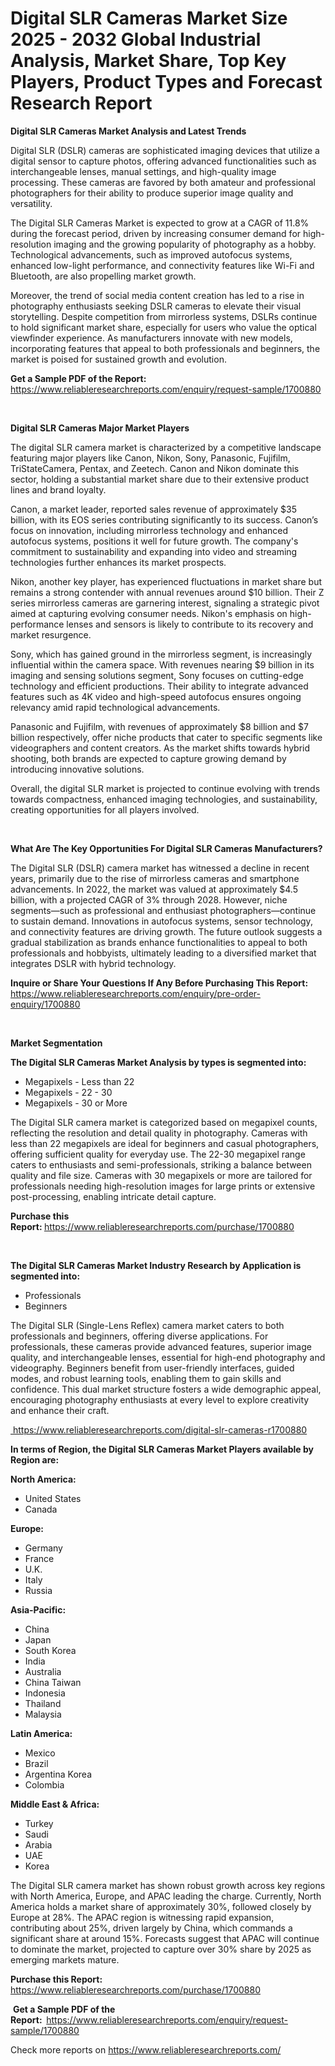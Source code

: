 <p><h1>Digital SLR Cameras Market Size 2025 - 2032 Global Industrial Analysis, Market Share, Top Key Players, Product Types and Forecast Research Report</h1></p><p><strong>Digital SLR Cameras Market Analysis and Latest Trends</strong></p>
<p><p>Digital SLR (DSLR) cameras are sophisticated imaging devices that utilize a digital sensor to capture photos, offering advanced functionalities such as interchangeable lenses, manual settings, and high-quality image processing. These cameras are favored by both amateur and professional photographers for their ability to produce superior image quality and versatility.</p><p>The Digital SLR Cameras Market is expected to grow at a CAGR of 11.8% during the forecast period, driven by increasing consumer demand for high-resolution imaging and the growing popularity of photography as a hobby. Technological advancements, such as improved autofocus systems, enhanced low-light performance, and connectivity features like Wi-Fi and Bluetooth, are also propelling market growth. </p><p>Moreover, the trend of social media content creation has led to a rise in photography enthusiasts seeking DSLR cameras to elevate their visual storytelling. Despite competition from mirrorless systems, DSLRs continue to hold significant market share, especially for users who value the optical viewfinder experience. As manufacturers innovate with new models, incorporating features that appeal to both professionals and beginners, the market is poised for sustained growth and evolution.</p></p>
<p><strong>Get a Sample PDF of the Report:&nbsp;</strong> <a href="https://www.reliableresearchreports.com/enquiry/request-sample/1700880?utm_campaign=3545&utm_medium=2&utm_source=Github&utm_content=ia&utm_term=27032025&utm_id=digital-slr-cameras">https://www.reliableresearchreports.com/enquiry/request-sample/1700880</a></p>
<p>&nbsp;</p>
<p><strong>Digital SLR Cameras Major Market Players</strong></p>
<p><p>The digital SLR camera market is characterized by a competitive landscape featuring major players like Canon, Nikon, Sony, Panasonic, Fujifilm, TriStateCamera, Pentax, and Zeetech. Canon and Nikon dominate this sector, holding a substantial market share due to their extensive product lines and brand loyalty.</p><p>Canon, a market leader, reported sales revenue of approximately $35 billion, with its EOS series contributing significantly to its success. Canon’s focus on innovation, including mirrorless technology and enhanced autofocus systems, positions it well for future growth. The company's commitment to sustainability and expanding into video and streaming technologies further enhances its market prospects.</p><p>Nikon, another key player, has experienced fluctuations in market share but remains a strong contender with annual revenues around $10 billion. Their Z series mirrorless cameras are garnering interest, signaling a strategic pivot aimed at capturing evolving consumer needs. Nikon's emphasis on high-performance lenses and sensors is likely to contribute to its recovery and market resurgence.</p><p>Sony, which has gained ground in the mirrorless segment, is increasingly influential within the camera space. With revenues nearing $9 billion in its imaging and sensing solutions segment, Sony focuses on cutting-edge technology and efficient productions. Their ability to integrate advanced features such as 4K video and high-speed autofocus ensures ongoing relevancy amid rapid technological advancements.</p><p>Panasonic and Fujifilm, with revenues of approximately $8 billion and $7 billion respectively, offer niche products that cater to specific segments like videographers and content creators. As the market shifts towards hybrid shooting, both brands are expected to capture growing demand by introducing innovative solutions.</p><p>Overall, the digital SLR market is projected to continue evolving with trends towards compactness, enhanced imaging technologies, and sustainability, creating opportunities for all players involved.</p></p>
<p>&nbsp;</p>
<p><strong>What Are The Key Opportunities For Digital SLR Cameras Manufacturers?</strong></p>
<p><p>The Digital SLR (DSLR) camera market has witnessed a decline in recent years, primarily due to the rise of mirrorless cameras and smartphone advancements. In 2022, the market was valued at approximately $4.5 billion, with a projected CAGR of 3% through 2028. However, niche segments—such as professional and enthusiast photographers—continue to sustain demand. Innovations in autofocus systems, sensor technology, and connectivity features are driving growth. The future outlook suggests a gradual stabilization as brands enhance functionalities to appeal to both professionals and hobbyists, ultimately leading to a diversified market that integrates DSLR with hybrid technology.</p></p>
<p><strong>Inquire or Share Your Questions If Any Before Purchasing This Report:</strong> <a href="https://www.reliableresearchreports.com/enquiry/pre-order-enquiry/1700880?utm_campaign=3545&utm_medium=2&utm_source=Github&utm_content=ia&utm_term=27032025&utm_id=digital-slr-cameras">https://www.reliableresearchreports.com/enquiry/pre-order-enquiry/1700880</a></p>
<p>&nbsp;</p>
<p><strong>Market Segmentation</strong></p>
<p><strong>The Digital SLR Cameras Market Analysis by types is segmented into:</strong></p>
<p><ul><li>Megapixels - Less than 22</li><li>Megapixels - 22 - 30</li><li>Megapixels - 30 or More</li></ul></p>
<p><p>The Digital SLR camera market is categorized based on megapixel counts, reflecting the resolution and detail quality in photography. Cameras with less than 22 megapixels are ideal for beginners and casual photographers, offering sufficient quality for everyday use. The 22-30 megapixel range caters to enthusiasts and semi-professionals, striking a balance between quality and file size. Cameras with 30 megapixels or more are tailored for professionals needing high-resolution images for large prints or extensive post-processing, enabling intricate detail capture.</p></p>
<p><strong>Purchase this Report:&nbsp;</strong><a href="https://www.reliableresearchreports.com/purchase/1700880?utm_campaign=3545&utm_medium=2&utm_source=Github&utm_content=ia&utm_term=27032025&utm_id=digital-slr-cameras">https://www.reliableresearchreports.com/purchase/1700880</a></p>
<p>&nbsp;</p>
<p><strong>The Digital SLR Cameras Market Industry Research by Application is segmented into:</strong></p>
<p><ul><li>Professionals</li><li>Beginners</li></ul></p>
<p><p>The Digital SLR (Single-Lens Reflex) camera market caters to both professionals and beginners, offering diverse applications. For professionals, these cameras provide advanced features, superior image quality, and interchangeable lenses, essential for high-end photography and videography. Beginners benefit from user-friendly interfaces, guided modes, and robust learning tools, enabling them to gain skills and confidence. This dual market structure fosters a wide demographic appeal, encouraging photography enthusiasts at every level to explore creativity and enhance their craft.</p></p>
<p><a href="https://www.reliableresearchreports.com/digital-slr-cameras-r1700880?utm_campaign=3545&utm_medium=2&utm_source=Github&utm_content=ia&utm_term=27032025&utm_id=digital-slr-cameras">&nbsp;https://www.reliableresearchreports.com/digital-slr-cameras-r1700880</a></p>
<p><strong>In terms of Region, the Digital SLR Cameras Market Players available by Region are:</strong></p>
<p>
    <p> <strong> North America: </strong>
        <ul>
            <li>United States</li>
            <li>Canada</li>
        </ul>
        </p> 
    <p> <strong> Europe: </strong>
        <ul>
            <li>Germany</li>
            <li>France</li>
            <li>U.K.</li>
            <li>Italy</li>
            <li>Russia</li>
        </ul>
        </p> 
    <p> <strong> Asia-Pacific: </strong>
        <ul>
            <li>China</li>
            <li>Japan</li>
            <li>South Korea</li>
            <li>India</li>
            <li>Australia</li>
            <li>China Taiwan</li>
            <li>Indonesia</li>
            <li>Thailand</li>
            <li>Malaysia</li>
        </ul>
        </p> 
    <p> <strong> Latin America: </strong>
        <ul>
            <li>Mexico</li>
            <li>Brazil</li>
            <li>Argentina Korea</li>
            <li>Colombia</li>
        </ul>
        </p> 
    <p> <strong> Middle East & Africa: </strong>
        <ul>
            <li>Turkey</li>
            <li>Saudi</li>
            <li>Arabia</li>
            <li>UAE</li>
            <li>Korea</li>
        </ul>
    </p>
    </p>
<p><p>The Digital SLR camera market has shown robust growth across key regions with North America, Europe, and APAC leading the charge. Currently, North America holds a market share of approximately 30%, followed closely by Europe at 28%. The APAC region is witnessing rapid expansion, contributing about 25%, driven largely by China, which commands a significant share at around 15%. Forecasts suggest that APAC will continue to dominate the market, projected to capture over 30% share by 2025 as emerging markets mature.</p></p>
<p><strong>Purchase this Report: </strong><a href="https://www.reliableresearchreports.com/purchase/1700880?utm_campaign=3545&utm_medium=2&utm_source=Github&utm_content=ia&utm_term=27032025&utm_id=digital-slr-cameras">https://www.reliableresearchreports.com/purchase/1700880</a></p>
<p>&nbsp;<strong>Get a Sample PDF of the Report:&nbsp;&nbsp;</strong><a href="https://www.reliableresearchreports.com/enquiry/request-sample/1700880?utm_campaign=3545&utm_medium=2&utm_source=Github&utm_content=ia&utm_term=27032025&utm_id=digital-slr-cameras">https://www.reliableresearchreports.com/enquiry/request-sample/1700880</a></p>
<p><strong></strong></p>
<p>Check more reports on <a href="https://www.reliableresearchreports.com/?utm_campaign=3545&utm_medium=2&utm_source=Github&utm_content=ia&utm_term=27032025&utm_id=digital-slr-cameras">https://www.reliableresearchreports.com/</a></p>